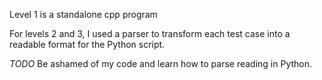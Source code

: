 Level 1 is a standalone cpp program

For levels 2 and 3, I used a parser to transform each test case into a readable format for the Python script.

*TODO*
Be ashamed of my code and learn how to parse reading in Python.
